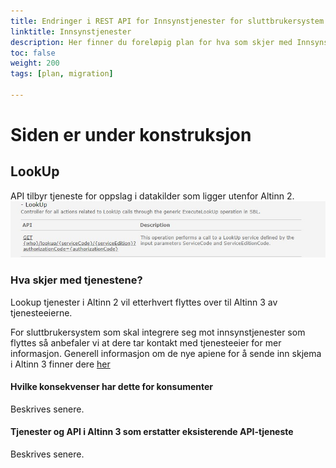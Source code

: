 ```yaml
---
title: Endringer i REST API for Innsynstjenester for sluttbrukersystem
linktitle: Innsynstjenester
description: Her finner du foreløpig plan for hva som skjer med Innsyns API for Sluttbrukersystem i overgangen mellom Altinn 2 og Altinn 3. Planen vil bli endret underveis. 
toc: false
weight: 200
tags: [plan, migration]

---
```


# Siden er under konstruksjon

## LookUp
API tilbyr tjeneste for oppslag i datakilder som ligger utenfor Altinn 2. 
![LOOKUP REST-api for tjenesteeiere](lookup.jpg "Lookup-tjenesten")

### Hva skjer med tjenestene?
Lookup tjenester i Altinn 2 vil etterhvert flyttes over til Altinn 3 av tjenesteeierne. 

For sluttbrukersystem som skal integrere seg mot innsynstjenester som flyttes så anbefaler vi at dere tar kontakt med tjenesteeier for mer informasjon. 
Generell informasjon om de nye apiene for å sende inn skjema i Altinn 3 finner dere [her](https://docs.altinn.studio/api/guides/endusersystems/)

#### Hvilke konsekvenser har dette for konsumenter
Beskrives senere.

#### Tjenester og API i Altinn 3 som erstatter eksisterende API-tjeneste
Beskrives senere. 
